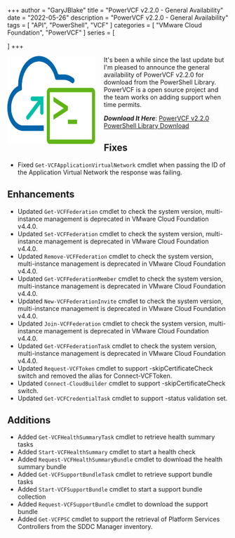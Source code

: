 +++
author = "GaryJBlake"
title = "PowerVCF v2.2.0 - General Availability"
date = "2022-05-26"
description = "PowerVCF v2.2.0 - General Availability"
tags = [
    "API",
    "PowerShell",
    "VCF"
]
categories = [
    "VMware Cloud Foundation",
    "PowerVCF"
]
series = [

]
+++

<img align="left" width="200" height="200" src="/images/powervcf-color-transparent.webp" style="float:left; padding-right:20px" >

It's been a while since the last update but I'm pleased to announce the general availability of PowerVCF v2.2.0 for download from the PowerShell Library. PowerVCF is a open source project and the team works on adding support when time permits.

***Download It Here***: [PowerVCF v2.2.0 PowerShell Library Download](https://www.powershellgallery.com/packages/PowerVCF/2.2.0)

## Fixes
- Fixed `Get-VCFApplicationVirtualNetwork` cmdlet when passing the ID of the Application Virtual Network the response was failing.

## Enhancements
- Updated `Get-VCFFederation` cmdlet to check the system version, multi-instance management is deprecated in VMware Cloud Foundation v4.4.0.
- Updated `Set-VCFFederation` cmdlet to check the system version, multi-instance management is deprecated in VMware Cloud Foundation v4.4.0.
- Updated `Remove-VCFFederation` cmdlet to check the system version, multi-instance management is deprecated in VMware Cloud Foundation v4.4.0.
- Updated `Get-VCFFederationMember` cmdlet to check the system version, multi-instance management is deprecated in VMware Cloud Foundation v4.4.0.
- Updated `New-VCFFederationInvite` cmdlet to check the system version, multi-instance management is deprecated in VMware Cloud Foundation v4.4.0.
- Updated `Join-VCFFederation` cmdlet to check the system version, multi-instance management is deprecated in VMware Cloud Foundation v4.4.0.
- Updated `Get-VCFFederationTask` cmdlet to check the system version, multi-instance management is deprecated in VMware Cloud Foundation v4.4.0.
- Updated `Request-VCFToken` cmdlet to support -skipCertificateCheck switch and removed the alias for Connect-VCFToken.
- Updated `Connect-CloudBuilder` cmdlet to support -skipCertificateCheck switch.
- Updated `Get-VCFCredentialTask` cmdlet to support -status validation set.

## Additions
- Added `Get-VCFHealthSummaryTask` cmdlet to retrieve health summary tasks
- Added `Start-VCFHealthSummary` cmdlet to start a health check
- Added `Request-VCFHealthSummaryBundle` cmdlet to download the health summary bundle
- Added `Get-VCFSupportBundleTask` cmdlet to retrieve support bundle tasks
- Added `Start-VCFSupportBundle` cmdlet to start a support bundle collection
- Added `Request-VCFSupportBundle` cmdlet to download the support bundle
- Added `Get-VCFPSC` cmdlet to support the retrieval of Platform Services Controllers from the SDDC Manager inventory.